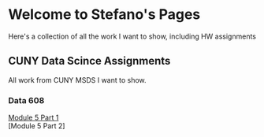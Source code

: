 # Welcome to Stefano's Pages
Here's a collection of all the work I want to show, including HW assignments


## CUNY Data Scince Assignments
All work from CUNY MSDS I want to show.

### Data 608
[Module 5 Part 1](https://sbiguzzi.github.io/data608-hw5-1.html)  
[Module 5 Part 2]

